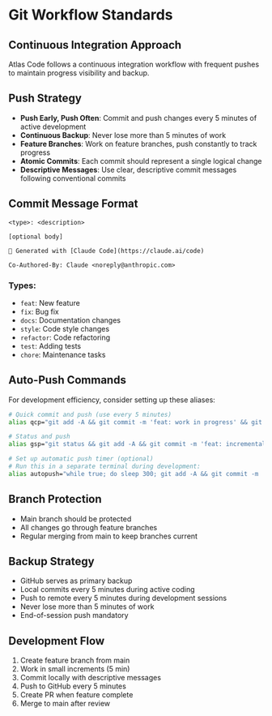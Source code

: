 # Git Workflow Standards

## Continuous Integration Approach
Atlas Code follows a continuous integration workflow with frequent pushes to maintain progress visibility and backup.

## Push Strategy
- **Push Early, Push Often**: Commit and push changes every 5 minutes of active development
- **Continuous Backup**: Never lose more than 5 minutes of work
- **Feature Branches**: Work on feature branches, push constantly to track progress
- **Atomic Commits**: Each commit should represent a single logical change
- **Descriptive Messages**: Use clear, descriptive commit messages following conventional commits

## Commit Message Format
```
<type>: <description>

[optional body]

🤖 Generated with [Claude Code](https://claude.ai/code)

Co-Authored-By: Claude <noreply@anthropic.com>
```

### Types:
- `feat`: New feature
- `fix`: Bug fix
- `docs`: Documentation changes
- `style`: Code style changes
- `refactor`: Code refactoring
- `test`: Adding tests
- `chore`: Maintenance tasks

## Auto-Push Commands
For development efficiency, consider setting up these aliases:

```bash
# Quick commit and push (use every 5 minutes)
alias qcp="git add -A && git commit -m 'feat: work in progress' && git push"

# Status and push
alias gsp="git status && git add -A && git commit -m 'feat: incremental progress' && git push"

# Set up automatic push timer (optional)
# Run this in a separate terminal during development:
alias autopush="while true; do sleep 300; git add -A && git commit -m 'auto: 5-min backup' && git push; done"
```

## Branch Protection
- Main branch should be protected
- All changes go through feature branches
- Regular merging from main to keep branches current

## Backup Strategy
- GitHub serves as primary backup
- Local commits every 5 minutes during active coding
- Push to remote every 5 minutes during development sessions
- Never lose more than 5 minutes of work
- End-of-session push mandatory

## Development Flow
1. Create feature branch from main
2. Work in small increments (5 min)
3. Commit locally with descriptive messages
4. Push to GitHub every 5 minutes
5. Create PR when feature complete
6. Merge to main after review